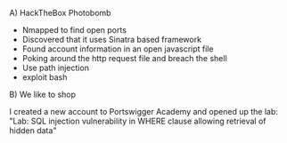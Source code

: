 
A) HackTheBox Photobomb

- Nmapped to find open ports
- Discovered that it uses Sinatra based framework
- Found account information in an open javascript file
- Poking around the http request file and breach the shell
- Use path injection 
- exploit bash

B) We like to shop

I created a new account to  Portswigger Academy and opened up the lab: "Lab: SQL injection vulnerability in WHERE clause allowing retrieval of hidden data"
